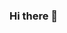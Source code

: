 ### Hi there 👋

<!--
**Oziomajnr/Oziomajnr** is a ✨ _special_ ✨ repository because its `README.md` (this file) appears on your GitHub profile.
I am Ozioma Ogbe and I am a Software Engineer, I love solving problems and I am currently focused on Mobile Development, espcially Android.
Visitor count
<p align="left"> 
  <b>Visitor count</b><br>
  <img src="https://profile-counter.glitch.me/Ezike/count.svg" />
</p>
